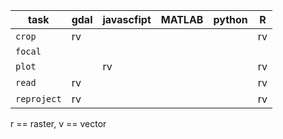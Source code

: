 
| task             |  gdal | javascfipt | MATLAB | python | R   |
| ---              |  ---  | -----      | ----   | -----  | ----   |
| `crop`           |  rv   |            |        |        | rv  |
| `focal`          |       |            |        |        |     |
| `plot`           |       |    rv      |        |        | rv  |
| `read`           |  rv   |            |        |        | rv  |
| `reproject`      |  rv   |            |        |        | rv  |

r == raster, v == vector 
